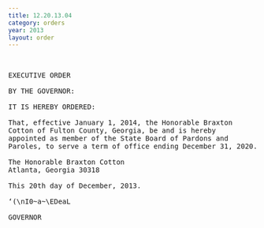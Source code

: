 ```yaml
---
title: 12.20.13.04
category: orders
year: 2013
layout: order
---
```


<pre> 

EXECUTIVE ORDER

BY THE GOVERNOR:

IT IS HEREBY ORDERED:

That, effective January 1, 2014, the Honorable Braxton
Cotton of Fulton County, Georgia, be and is hereby
appointed as member of the State Board of Pardons and
Paroles, to serve a term of office ending December 31, 2020.

The Honorable Braxton Cotton
Atlanta, Georgia 30318

This 20th day of December, 2013.

‘(\nI0~a~\EDeaL

GOVERNOR

</pre>
